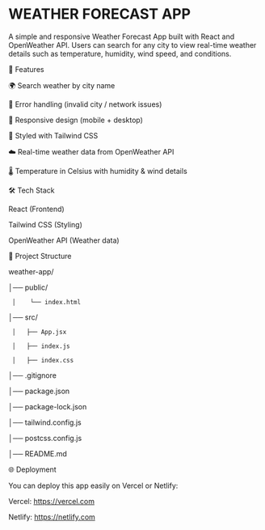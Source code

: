 # WEATHER FORECAST APP

A simple and responsive Weather Forecast App built with React and OpenWeather API.
Users can search for any city to view real-time weather details such as temperature, humidity, wind speed, and conditions.

🚀 Features

🌍 Search weather by city name

📍 Error handling (invalid city / network issues)

📱 Responsive design (mobile + desktop)

🎨 Styled with Tailwind CSS

☁️ Real-time weather data from OpenWeather API

🌡 Temperature in Celsius with humidity & wind details

🛠️ Tech Stack

React (Frontend)

Tailwind CSS (Styling)

OpenWeather API (Weather data)

📂 Project Structure

weather-app/

│── public/

     │    └── index.html

│── src/

     │   ├── App.jsx

     │   ├── index.js

     │   ├── index.css

│── .gitignore

│── package.json

│── package-lock.json

│── tailwind.config.js

│── postcss.config.js

│── README.md

🌐 Deployment

You can deploy this app easily on Vercel or Netlify:

Vercel: https://vercel.com

Netlify: https://netlify.com
